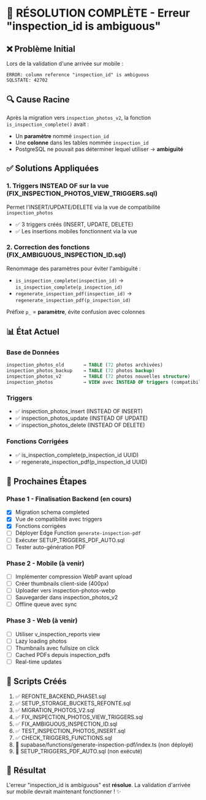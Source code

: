 # 🎯 RÉSOLUTION COMPLÈTE - Erreur "inspection_id is ambiguous"

## ❌ Problème Initial
Lors de la validation d'une arrivée sur mobile :
```
ERROR: column reference "inspection_id" is ambiguous
SQLSTATE: 42702
```

## 🔍 Cause Racine
Après la migration vers `inspection_photos_v2`, la fonction `is_inspection_complete()` avait :
- Un **paramètre** nommé `inspection_id`
- Une **colonne** dans les tables nommée `inspection_id`
- PostgreSQL ne pouvait pas déterminer lequel utiliser → **ambiguïté**

## ✅ Solutions Appliquées

### 1. **Triggers INSTEAD OF sur la vue** (FIX_INSPECTION_PHOTOS_VIEW_TRIGGERS.sql)
Permet l'INSERT/UPDATE/DELETE via la vue de compatibilité `inspection_photos`
- ✅ 3 triggers créés (INSERT, UPDATE, DELETE)
- ✅ Les insertions mobiles fonctionnent via la vue

### 2. **Correction des fonctions** (FIX_AMBIGUOUS_INSPECTION_ID.sql)
Renommage des paramètres pour éviter l'ambiguïté :
- `is_inspection_complete(inspection_id)` → `is_inspection_complete(p_inspection_id)`
- `regenerate_inspection_pdf(inspection_id)` → `regenerate_inspection_pdf(p_inspection_id)`

Préfixe `p_` = **paramètre**, évite confusion avec colonnes

## 📊 État Actuel

### Base de Données
```sql
inspection_photos_old       → TABLE (72 photos archivées)
inspection_photos_backup    → TABLE (72 photos backup)
inspection_photos_v2        → TABLE (72 photos nouvelles structure)
inspection_photos           → VIEW avec INSTEAD OF triggers (compatibilité)
```

### Triggers
- ✅ inspection_photos_insert (INSTEAD OF INSERT)
- ✅ inspection_photos_update (INSTEAD OF UPDATE)
- ✅ inspection_photos_delete (INSTEAD OF DELETE)

### Fonctions Corrigées
- ✅ is_inspection_complete(p_inspection_id UUID)
- ✅ regenerate_inspection_pdf(p_inspection_id UUID)

## 🚀 Prochaines Étapes

### Phase 1 - Finalisation Backend (en cours)
- [x] Migration schema completed
- [x] Vue de compatibilité avec triggers
- [x] Fonctions corrigées
- [ ] Déployer Edge Function `generate-inspection-pdf`
- [ ] Exécuter SETUP_TRIGGERS_PDF_AUTO.sql
- [ ] Tester auto-génération PDF

### Phase 2 - Mobile (à venir)
- [ ] Implémenter compression WebP avant upload
- [ ] Créer thumbnails client-side (400px)
- [ ] Uploader vers inspection-photos-webp
- [ ] Sauvegarder dans inspection_photos_v2
- [ ] Offline queue avec sync

### Phase 3 - Web (à venir)
- [ ] Utiliser v_inspection_reports view
- [ ] Lazy loading photos
- [ ] Thumbnails avec fullsize on click
- [ ] Cached PDFs depuis inspection_pdfs
- [ ] Real-time updates

## 📝 Scripts Créés
1. ✅ REFONTE_BACKEND_PHASE1.sql
2. ✅ SETUP_STORAGE_BUCKETS_REFONTE.sql
3. ✅ MIGRATION_PHOTOS_V2.sql
4. ✅ FIX_INSPECTION_PHOTOS_VIEW_TRIGGERS.sql
5. ✅ FIX_AMBIGUOUS_INSPECTION_ID.sql
6. ✅ TEST_INSPECTION_PHOTOS_INSERT.sql
7. ✅ CHECK_TRIGGERS_FUNCTIONS.sql
8. 📄 supabase/functions/generate-inspection-pdf/index.ts (non déployé)
9. 📄 SETUP_TRIGGERS_PDF_AUTO.sql (non exécuté)

## 🎉 Résultat
L'erreur "inspection_id is ambiguous" est **résolue**. 
La validation d'arrivée sur mobile devrait maintenant fonctionner ! ✨
